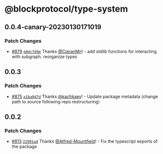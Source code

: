 # @blockprotocol/type-system

## 0.0.4-canary-20230130171019

### Patch Changes

- [#879](https://github.com/blockprotocol/blockprotocol/pull/879) [`e0dcfd9e`](https://github.com/blockprotocol/blockprotocol/commit/e0dcfd9ed0d924b7a012922b6135db600520b0f8) Thanks [@CiaranMn](https://github.com/CiaranMn)! - add stdlib functions for interacting with subgraph. reorganize types

## 0.0.3

### Patch Changes

- [#875](https://github.com/blockprotocol/blockprotocol/pull/875) [`a1ba0d7d`](https://github.com/blockprotocol/blockprotocol/commit/a1ba0d7d17971ee30586a673ce3d4f5bee6e65d1) Thanks [@kachkaev](https://github.com/kachkaev)! - Update package metadata (change path to source following repo restructuring)

## 0.0.2

### Patch Changes

- [#813](https://github.com/blockprotocol/blockprotocol/pull/813) [`22991ad`](https://github.com/blockprotocol/blockprotocol/commit/22991ad7c63ad8683ce09f5a10743e481d6b474a) Thanks [@Alfred-Mountfield](https://github.com/Alfred-Mountfield)! - Fix the typescript exports of the package

